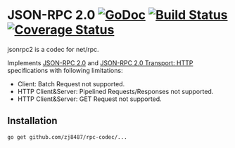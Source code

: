 # JSON-RPC 2.0 [![GoDoc](https://godoc.org/github.com/powerman/rpc-codec/jsonrpc2?status.svg)](http://godoc.org/github.com/powerman/rpc-codec/jsonrpc2) [![Build Status](https://travis-ci.org/powerman/rpc-codec.svg)](https://travis-ci.org/powerman/rpc-codec) [![Coverage Status](https://coveralls.io/repos/powerman/rpc-codec/badge.svg?branch=master&service=github)](https://coveralls.io/github/powerman/rpc-codec?branch=master)

jsonrpc2 is a codec for net/rpc.

Implements [JSON-RPC 2.0](http://www.jsonrpc.org/specification) and
[JSON-RPC 2.0 Transport: HTTP](http://www.simple-is-better.org/json-rpc/transport_http.html)
specifications with following limitations:

- Client: Batch Request not supported.
- HTTP Client&Server: Pipelined Requests/Responses not supported.
- HTTP Client&Server: GET Request not supported.


## Installation

```sh
go get github.com/zj8487/rpc-codec/...
```
